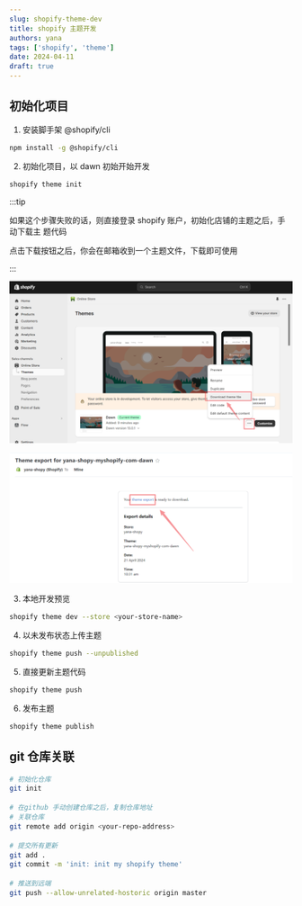 ```yaml
---
slug: shopify-theme-dev
title: shopify 主题开发
authors: yana
tags: ['shopify', 'theme']
date: 2024-04-11
draft: true
---
```


## 初始化项目

1. 安装脚手架 @shopify/cli

```bash
npm install -g @shopify/cli
```

2. 初始化项目，以 dawn 初始开始开发

```bash
shopify theme init
```

:::tip

如果这个步骤失败的话，则直接登录 shopify 账户，初始化店铺的主题之后，手动下载主
题代码

点击下载按钮之后，你会在邮箱收到一个主题文件，下载即可使用

:::

![image-20240421223100207](image-20240421223100207.png)

![image-20240421223224667](image-20240421223224667.png)

3. 本地开发预览

```bash
shopify theme dev --store <your-store-name>
```

4. 以未发布状态上传主题

```bash
shopify theme push --unpublished
```

5. 直接更新主题代码

```bash
shopify theme push
```

6. 发布主题

```bash
shopify theme publish
```

## git 仓库关联

```bash
# 初始化仓库
git init

# 在github 手动创建仓库之后，复制仓库地址
# 关联仓库
git remote add origin <your-repo-address>

# 提交所有更新
git add .
git commit -m 'init: init my shopify theme'

# 推送到远端
git push --allow-unrelated-hostoric origin master
```
